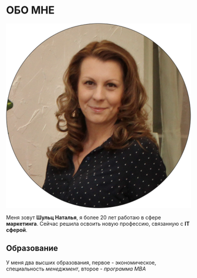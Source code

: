 # ОБО МНЕ

![foto](foto.png)

Меня зовут **Шульц Наталья**, я более 20 лет работаю в сфере **маркетинга**. Сейчас решила освоить новую профессию, связанную с **IT сферой**.

## Образование

У меня два высших образования, первое - экономическое, специальность _менеджмент_, второе - _программа МВА_


